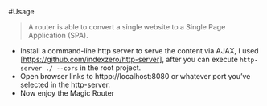 #Usage
> A router is able to convert a single website to a Single Page Application (SPA).

- Install a command-line http server to serve the content via AJAX, I used [https://github.com/indexzero/http-server], after you can execute `http-server ./ --cors` in the root project.
- Open browser links to httpp://localhost:8080 or whatever port you’ve selected in the http-server.
- Now enjoy the Magic Router
